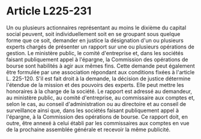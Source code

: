 # Article L225-231

Un ou plusieurs actionnaires représentant au moins le dixième du capital social peuvent, soit individuellement soit en se groupant sous quelque forme que ce soit, demander en justice la désignation d'un ou plusieurs experts chargés de présenter un rapport sur une ou plusieurs opérations de gestion.   Le ministère public, le comité d'entreprise et, dans les sociétés faisant publiquement appel à l'épargne, la Commission des opérations de bourse sont habilités à agir aux mêmes fins. Cette demande peut également être formulée par une association répondant aux conditions fixées à l'article L. 225-120.   S'il est fait droit à la demande, la décision de justice détermine l'étendue de la mission et des pouvoirs des experts. Elle peut mettre les honoraires à la charge de la société.   Le rapport est adressé au demandeur, au ministère public, au comité d'entreprise, au commissaire aux comptes et, selon le cas, au conseil d'administration ou au directoire et au conseil de surveillance ainsi que, dans les sociétés faisant publiquement appel à l'épargne, à la Commission des opérations de bourse. Ce rapport doit, en outre, être annexé à celui établi par les commissaires aux comptes en vue de la prochaine assemblée générale et recevoir la même publicité.